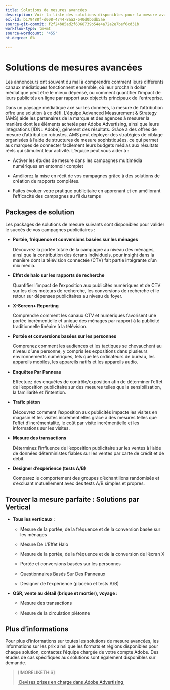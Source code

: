 ```yaml
---
title: Solutions de mesures avancées
description: Voir la liste des solutions disponibles pour la mesure avancée.
exl-id: b179488f-d008-4744-8aa2-640d0b6db5ae
source-git-commit: f2f24b85ad2f6068739b54e4a72a2e7bef6cd31b
workflow-type: tm+mt
source-wordcount: '455'
ht-degree: 0%

---
```


# Solutions de mesures avancées

Les annonceurs ont souvent du mal à comprendre comment leurs différents canaux médiatiques fonctionnent ensemble, où leur prochain dollar médiatique peut être le mieux dépensé, ou comment quantifier l&#39;impact de leurs publicités en ligne par rapport aux objectifs principaux de l&#39;entreprise.

Dans un paysage médiatique axé sur les données, la mesure de l’attribution offre une solution à ce défi. L’équipe Advanced Measurement &amp; Strategy (AMS) aide les partenaires de la marque et des agences à mesurer la manière dont les éléments achetés par Adobe Advertising, ainsi que leurs intégrations [!DNL Adobe], génèrent des résultats. Grâce à des offres de mesure d’attribution robustes, AMS peut déployer des stratégies de ciblage organisées à l’aide de structures de mesure sophistiquées, ce qui permet aux marques de connecter facilement leurs budgets médias aux résultats réels qui stimulent leur activité. L’équipe peut vous aider à :

* Activer les études de mesure dans les campagnes multimédia numériques en entonnoir complet

* Améliorez la mise en récit de vos campagnes grâce à des solutions de création de rapports complètes.

* Faites évoluer votre pratique publicitaire en apprenant et en améliorant l’efficacité des campagnes au fil du temps

## Packages de solution

Les packages de solutions de mesure suivants sont disponibles pour valider le succès de vos campagnes publicitaires :

* **Portée, fréquence et conversions basées sur les ménages**

  Découvrez la portée totale de la campagne au niveau des ménages, ainsi que la contribution des écrans individuels, pour insight dans la manière dont la télévision connectée (CTV) fait partie intégrante d’un mix média.

* **Effet de halo sur les rapports de recherche**

  Quantifier l’impact de l’exposition aux publicités numériques et de CTV sur les clics moteurs de recherche, les conversions de recherche et le retour sur dépenses publicitaires au niveau du foyer.

* **X-Screen+ Reporting**

  Comprendre comment les canaux CTV et numériques favorisent une portée incrémentielle et unique des ménages par rapport à la publicité traditionnelle linéaire à la télévision.

* **Portée et conversions basées sur les personnes**

  Comprenez comment les audiences et les tactiques se chevauchent au niveau d’une personne, y compris les expositions dans plusieurs environnements numériques, tels que les ordinateurs de bureau, les appareils mobiles, les appareils natifs et les appareils audio.

* **Enquêtes Par Panneau**

  Effectuez des enquêtes de contrôle/exposition afin de déterminer l’effet de l’exposition publicitaire sur des mesures telles que la sensibilisation, la familiarité et l’intention.

* **Trafic piéton**

  Découvrez comment l’exposition aux publicités impacte les visites en magasin et les visites incrémentielles grâce à des mesures telles que l’effet d’incrémentalité, le coût par visite incrémentielle et les informations sur les visites.

* **Mesure des transactions**

  Déterminez l’influence de l’exposition publicitaire sur les ventes à l’aide de données déterministes fiables sur les ventes par carte de crédit et de débit.

* **Designer d’expérience (tests A/B)**

  Comparez le comportement des groupes d’échantillons randomisés et s’excluant mutuellement avec des tests A/B simples et propres.

## Trouver la mesure parfaite : Solutions par Vertical

* **Tous les verticaux :**

   * Mesure de la portée, de la fréquence et de la conversion basée sur les ménages

   * Mesure De L&#39;Effet Halo

   * Mesure de la portée, de la fréquence et de la conversion de l’écran X

   * Portée et conversions basées sur les personnes

   * Questionnaires Basés Sur Des Panneaux

   * Designer de l’expérience (placebo et tests A/B)

* **QSR, vente au détail (brique et mortier), voyage :**

   * Mesure des transactions

   * Mesure de la circulation piétonne

## Plus d’informations

Pour plus d’informations sur toutes les solutions de mesure avancées, les informations sur les prix ainsi que les formats et régions disponibles pour chaque solution, contactez l’équipe chargée de votre compte Adobe. Des études de cas spécifiques aux solutions sont également disponibles sur demande.

>[!MORELIKETHIS]
>
>[&#x200B; Devises prises en charge dans Adobe Advertising &#x200B;](/help/dsp/currency.md)
